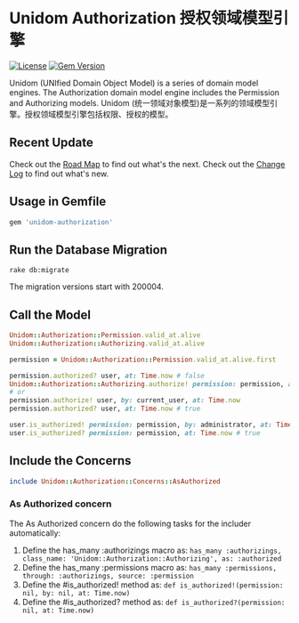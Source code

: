 # Unidom Authorization 授权领域模型引擎

[![License](https://img.shields.io/badge/license-MIT-green.svg)](http://opensource.org/licenses/MIT)
[![Gem Version](https://badge.fury.io/rb/unidom-authorization.svg)](https://badge.fury.io/rb/unidom-authorization)

Unidom (UNIfied Domain Object Model) is a series of domain model engines. The Authorization domain model engine includes the Permission and Authorizing models.
Unidom (统一领域对象模型)是一系列的领域模型引擎。授权领域模型引擎包括权限、授权的模型。

## Recent Update
Check out the [Road Map](ROADMAP.md) to find out what's the next.
Check out the [Change Log](CHANGELOG.md) to find out what's new.

## Usage in Gemfile
```ruby
gem 'unidom-authorization'
```

## Run the Database Migration
```shell
rake db:migrate
```
The migration versions start with 200004.

## Call the Model
```ruby
Unidom::Authorization::Permission.valid_at.alive
Unidom::Authorization::Authorizing.valid_at.alive

permission = Unidom::Authorization::Permission.valid_at.alive.first

permission.authorized? user, at: Time.now # false
Unidom::Authorization::Authorizing.authorize! permission: permission, authorized: user
# or
permission.authorize! user, by: current_user, at: Time.now
permission.authorized? user, at: Time.now # true

user.is_authorized! permission: permission, by: administrator, at: Time.now
user.is_authorized? permission: permission, at: Time.now # true
```

## Include the Concerns
```ruby
include Unidom::Authorization::Concerns::AsAuthorized
```

### As Authorized concern
The As Authorized concern do the following tasks for the includer automatically:  
1. Define the has_many :authorizings macro as: ``has_many :authorizings, class_name: 'Unidom::Authorization::Authorizing', as: :authorized``
2. Define the has_many :permissions macro as: ``has_many :permissions, through: :authorizings, source: :permission``
3. Define the #is_authorized! method as: ``def is_authorized!(permission: nil, by: nil, at: Time.now)``
4. Define the #is_authorized? method as: ``def is_authorized?(permission: nil, at: Time.now)``
